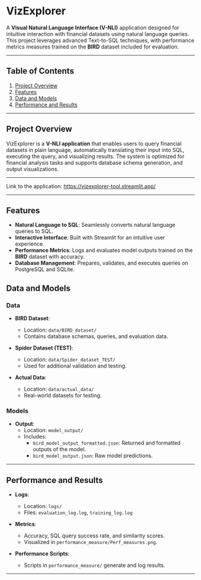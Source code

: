 # **VizExplorer**

A **Visual Natural Language Interface (V-NLI)** application designed for intuitive interaction with financial datasets using natural language queries. This project leverages advanced Text-to-SQL techniques, with performance metrics measures trained on the **BIRD** dataset included for evaluation.

---

## **Table of Contents**

1. [Project Overview](#project-overview)
2. [Features](#features)
3. [Data and Models](#data-and-models)
4. [Performance and Results](#performance-and-results)

---

## **Project Overview**

VizExplorer is a **V-NLI application** that enables users to query financial datasets in plain language, automatically translating their input into SQL, executing the query, and visualizing results. The system is optimized for financial analysis tasks and supports database schema generation, and output visualizations.

---

Link to the application: https://vizexplorer-tool.streamlit.app/

---

## **Features**

- **Natural Language to SQL**: Seamlessly converts natural language queries to SQL.
- **Interactive Interface**: Built with Streamlit for an intuitive user experience. 
- **Performance Metrics**: Logs and evaluates model outputs trained on the **BIRD** dataset with accuracy.
- **Database Management**: Prepares, validates, and executes queries on PostgreSQL and SQLite.

## **Data and Models**

### **Data**

- **BIRD Dataset**:
  - Location: `data/BIRD_dataset/`
  - Contains database schemas, queries, and evaluation data.

- **Spider Dataset (TEST)**:
  - Location: `data/Spider_dataset_TEST/`
  - Used for additional validation and testing.

- **Actual Data**:
  - Location: `data/actual_data/`
  - Real-world datasets for testing.

### **Models**

- **Output**:
  - Location: `model_output/`
  - Includes:
    - `bird_model_output_formatted.json`: Returned and formatted outputs of the model.
    - `bird_model_output.json`: Raw model predictions.

---

## **Performance and Results**

- **Logs**:
  - Location: `logs/`
  - Files: `evaluation_log.log`, `training_log.log`

- **Metrics**:
  - Accuracy, SQL query success rate, and similarity scores.
  - Visualized in `performance_measure/Perf_measures.png`.

- **Performance Scripts**:
  - Scripts in `performance_measure/` generate and log results.
---
